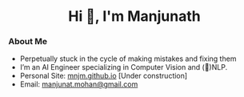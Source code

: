 <h1 align="center">Hi 👋, I'm Manjunath</h1>

### About Me
- Perpetually stuck in the cycle of making mistakes and fixing them
- I’m an AI Engineer specializing in Computer Vision and (🤏)NLP.
- Personal Site: [mnjm.github.io](https://mnjm.github.io/) [Under construction]
- Email: [manjunat.mohan@gmail.com](mailto:manjunat.mohan@gmail.com)
